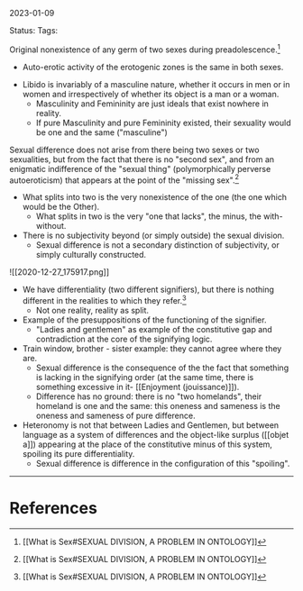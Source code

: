 2023-01-09

Status: 
Tags: 

Original nonexistence of any germ of two sexes during preadolescence.[^1]
- Auto-erotic activity of the erotogenic zones is the same in both sexes.
* Libido is invariably of a masculine nature, whether it occurs in men or in women and irrespectively of whether its object is a man or a woman.
    * Masculinity and Femininity are just ideals that exist nowhere in reality.
    * If pure Masculinity and pure Femininity existed, their sexuality would be one and the same ("masculine")

Sexual difference does not arise from there being two sexes or two sexualities, but from the fact that there is no "second sex", and from an enigmatic indifference of the "sexual thing" (polymorphically perverse autoeroticism) that appears at the point of the "missing sex".[^1]
* What splits into two is the very nonexistence of the one (the one which would be the Other).
	* What splits in two is the very "one that lacks", the minus, the with-without.
* There is no subjectivity beyond (or simply outside) the sexual division.
    * Sexual difference is not a secondary distinction of subjectivity, or simply culturally constructed.

![[2020-12-27_175917.png]]
* We have differentiality (two different signifiers), but there is nothing different in the realities to which they refer.[^1]
    * Not one reality, reality as split.
* Example of the presuppositions of the functioning of the signifier.
    * "Ladies and gentlemen" as example of the constitutive gap and contradiction at the core of the signifying logic.
* Train window, brother - sister example: they cannot agree where they are.
    * Sexual difference is the consequence of the the fact that something is lacking in the signifying order (at the same time, there is something excessive in it- [[Enjoyment (jouissance)]]).
    * Difference has no ground: there is no "two homelands", their homeland is one and the same: this oneness and sameness is the oneness and sameness of pure difference.
* Heteronomy is not that between Ladies and Gentlemen, but between language as a system of differences and the object-like surplus ([[objet a]]) appearing at the place of the constitutive minus of this system, spoiling its pure differentiality.
    * Sexual difference is difference in the configuration of this "spoiling".
---
# References

[^1]: [[What is Sex#SEXUAL DIVISION, A PROBLEM IN ONTOLOGY]]
